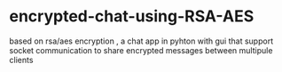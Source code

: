 # encrypted-chat-using-RSA-AES
based on rsa/aes encryption , a chat app in pyhton with gui that support socket communication to share encrypted messages between multipule clients 
